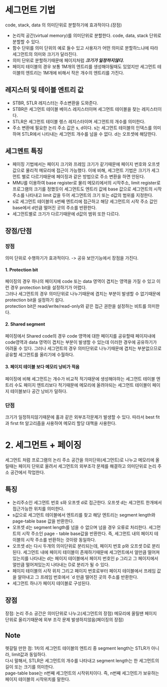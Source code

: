 # 세그먼트 기법
code, stack, data 의 의미단위로 분할하기에 효과적이다.(장점)

- 논리적 공간(virtual memory)를 의미단위로 분할한다. code, data, stack 단위로 분할할 수 있다.
- 함수 단위를 의미 단위의 예로 들수 있고 사용자가 어떤 의미로 분할하느냐에 따라 세그먼트의 의미와 크기가 달라진다. 
- 의미 단위로 분할하기때문에 페이지처럼 ***크기가 일정하지않다.***
- 페이지 테이블의 경우 보통 1M개의 엔트리를 생성해야될때도 있었지만 세그먼트 테이블의 엔트리는 1M개에 비해서 작은 개수의 엔트리를 가진다.

## 레지스터 및 테이블 엔트리 값
- STBR, STLR 레지스터는 주소변환을 도와준다.   
- STBR은 세그먼트 테이블 베이스 레지스터이며 세그먼트 테이블을 찾는 레지스터이다.    
- STLR은 세그먼트 테이블 렝스 레지스터이며 세그먼트의 개수를 의미한다.  
- 주소 변환에 필요한 논리 주소 값은 s, d이다. s는 세그먼트 테이블의 인덱스를 의미하며 STLR에서 나타내는 세그먼트 개수를 넘을 수 없다. d는 오프셋에 해당한다.

## 세그멘트 특징
- 페이징 기법에서는 페이지 크기와 프레임 크기가 같기때문에 페이지 번호와 오프셋값으로 물리적 메모리에 접근이 가능했다. 이에 비해, 세그먼트 기법은 크기가 세그먼트 별로 다르기때문에 페이징과 같은 방법으로 주소 변환을 하면 안된다. 
- MMU를 이용하여 base register로 물리 메모리에서의 시작주소, limit register로 프로그램의 크기를 정했듯이 세그먼트도 엔트리 값에 base 값으로 세그먼트의 시작 주소를 나타내고 limit 값을 두어 세그먼트의 크기 또는 d값의 범위를 지정한다. 
- s로 세그먼트 테이블의 s번째 엔트리에 접근하고 해당 세그먼트의 시작 주소 값인 base에서 d만큼 떨어진 곳의 주소를 반환한다. 
- 세그먼트별로 크기가 다르기때문에 d값의 범위 또한 다르다.


## 장점/단점
### 장점
의미 단위로 수행하기가 효과적이다. -> 공유 보안기능에서 장점을 가진다.
#### 1. Protection bit
페이징의 경우 하나의 페이지에 code 또는 data 영역이 겹치는 영역을 가질 수 있고 이런 경우 protection bit을 설정하기가 어렵다.   
그러나 세그먼트의 경우 의미단위로 나누기때문에 겹치는 부분이 발생할 수 없기때문에 protection bit을 설정하기 쉽다.   
protection bit은 read/write/read-only와 같은 접근 권한을 설정하는 비트를 의미한다.
#### 2. Shared segment
페이징에서 Shared code의 경우 code 영역에 대한 페이지를 공유할때 페이지내에 code영역과 data 영역이 겹치는 부분이 발생할 수 있는데 이러한 경우에 공유하기가 어려울 수 있다. 
그러나 세그먼트의 경우 의미단위로 나누기때문에 겹치는 부분없으므로 공유할 세그먼트를 올리기에 수월하다.  
#### 3. 페이지 테이블 보다 메모리 낭비가 적음
페이징에 비해 세그먼트는 개수가 비교적 적기때문에 생성해야하는 세그먼트 테이블 엔트리 수도 페이지 엔트리보다 적기때문에 메모리에 올려야되는 세그먼트 테이블이 페이지 테이블보다 공간 낭비가 덜하다.  


### 단점 
크기가 일정하지않기때문에 홀과 같은 외부조각문제가 발생할 수 있다. 따라서 best fit과 first fit 알고리즘을 사용하여 메모리 할당 대책을 사용한다.



# 2. 세그먼트 + 페이징
세그먼트 처럼 프로그램의 논리 주소 공간을 의미단위(세그먼트)로 나누고 메모리에 올릴때는 페이지 단위로 올려서 세그먼트의 외부조각 문제를 해결하고 의미단위로 논리 주소 공간에서 작업한다.  

## 특징
- 논리주소인 세그먼트 번호 s와 오프셋 d로 접근한다. 오프셋 d는 세그먼트 한개에서 접근가능한 위치를 의미한다.  
- s값으로 세그먼트 테이블에서 엔트리를 찾고 해당 엔트리는 segment length와 page-table base 값을 반환한다.  
- 오프셋 d는 segment length를 넘을 수 없으며 넘을 경우 오류로 처리한다. 세그먼트의 시작 주소인 page - table base값을 반환한다. 즉, 세그먼트 내의 페이지 테이블의 시작 주소를 반환하는 것이랑 동일하다.
- 오프셋 d는 다시 두개의 의미단위로 분리되는데, 페이지 번호 p와 오프셋 D로 분리된다. 세그먼트 내에 페이지 테이블이 존재하기때문에 세그먼트에서 얼만큼 떨어져있는지를 나타내는 d는 페이지 테이블에서 페이지 번호인 p 그리고 그 페이지에서 얼만큼 떨어져있는지 나타내는 D로 분리가 될 수 있다.
- 페이지 테이블의 시작 위치 그리고 페이지 번호로부터 페이지 테이블에서 프레임 값을 알아내고 그 프레임 번호에서 `d 만큼 떨어진 곳의 주소를 반환한다.
- 세그먼트 하나가 페이지 테이블로 구성된다. 

## 장점
장점: 논리 주소 공간은 의미단위로 나누고(세그먼트의 장점) 메모리에 올릴땐 페이지 단위로 올리기때문에 외부 조각 문제 발생하지않음(페이징의 장점)

## Note
헷갈릴 만한 점: 1차의 세그먼트 테이블의 엔트리 중 segment length는 STLR가 아니라, limit값과 동일하다.  
다시 말해서, STLR은 세그먼트의 개수를 나타내고 segment length는 한 세그먼트의 길이 또는 크기를 의미한다.   
page-table base는 n번째 세그먼트의 시작위치이다. 즉, n번째 세그먼트가 보유하는 페이지 테이블의 시작위치를 말한다.



